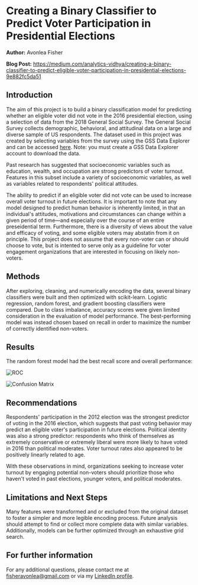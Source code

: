 # Creating a Binary Classifier to Predict Voter Participation in Presidential Elections

<b>Author:</b> Avonlea Fisher
  
<b>Blog Post:</b> https://medium.com/analytics-vidhya/creating-a-binary-classifier-to-predict-eligible-voter-participation-in-presidential-elections-9e882fc5da51
  
## Introduction 
The aim of this project is to build a binary classification model for predicting whether an eligible voter did not vote in the 2016 presidential election, using  a selection of data from the 2018 General Social Survey. The General Social Survey collects demographic, behavioral, and attitudinal data on a large and diverse sample of US respondents. The dataset used in this project was created by selecting variables from the survey using the GSS Data Explorer and can be accessed [here](https://gssdataexplorer.norc.org/projects/86577/extracts). Note: you must create a GSS Data Explorer account to download the data.

Past research has suggested that socioeconomic variables such as education, wealth, and occupation are strong predictors of voter turnout. Features in this subset include a variety of socioeconomic variables, as well as variables related to respondents' political attitudes. 

The ability to predict if an eligible voter did not vote can be used to increase overall voter turnout in future elections. It is important to note that any model designed to predict human behavior is inherently limited, in that an individual's attitudes, motivations and circumstances can change within a given period of time—and especially over the course of an entire preseidential term. Furthermore, there is a diversity of views about the value and efficacy of voting, and some eligible voters may abstatin from it on principle. This project does not assume that every non-voter can or should choose to vote, but is intented to serve only as a guideline for voter engagement organizations that are interested in focusing on likely non-voters.

## Methods
After exploring, cleaning, and numerically encoding the data, several binary classifiers were built and then optimized with scikit-learn. Logistic regression, random forest, and gradient boosting classifiers were compared. Due to class imbalance, accuracy scores were given limited consideration in the evaluation of model performance. The best-performing model was instead chosen based on recall in order to maximize the number of correctly identified non-voters.

## Results
The random forest model had the best recall score and overall performance:

![ROC](https://github.com/AvonleaFisher/dsc-mod-3-project-v2-1-onl01-dtsc-ft-070620/blob/master/ROC.png)

![Confusion Matrix](https://github.com/AvonleaFisher/dsc-mod-3-project-v2-1-onl01-dtsc-ft-070620/blob/master/CM.png)

## Recommendations 
Respondents' participation in the 2012 election was the strongest predictor of voting in the 2016 election, which suggests that past voting behavior may predict an eligible voter's participation in future elections. Political identity was also a strong predictor: respondents who think of themselves as extremely conservative or extremely liberal were more likely to have voted in 2016 than political moderates. Voter turnout rates also appeared to be positively linearly related to age.

With these observations in mind, organizations seeking to increase voter turnout by engaging potential non-voters should prioritize those who haven't voted in past elections, younger voters, and political moderates.

## Limitations and Next Steps
Many features were transformed and or excluded from the original dataset to foster a simpler and more legible encoding process. Future analysis should attempt to find or collect more complete data with similar variables. Additionally, models can be further optimized through an exhaustive grid search.

## For further information
For any additional questions, please contact me at [fisheravonlea@gmail.com](mailto:fisheravonlea@gmail.com) or via my 
[LinkedIn profile](https://www.linkedin.com/in/avonlea-fisher/).

